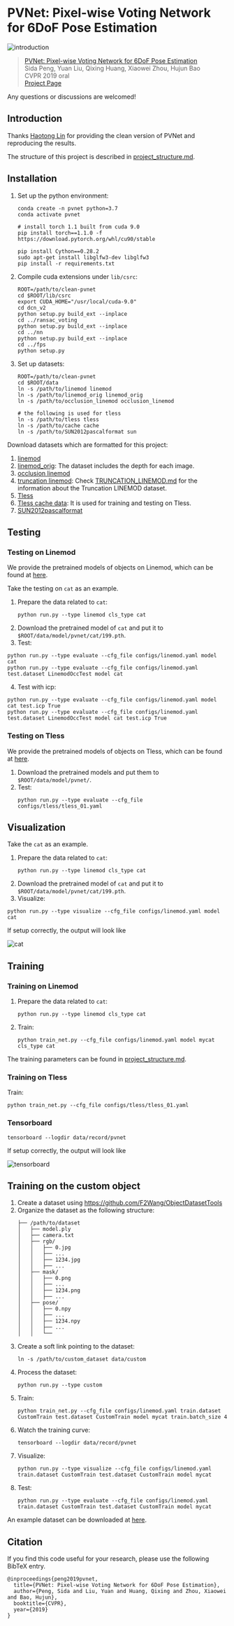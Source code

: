 # PVNet: Pixel-wise Voting Network for 6DoF Pose Estimation

![introduction](./assets/introduction.png)

> [PVNet: Pixel-wise Voting Network for 6DoF Pose Estimation](https://arxiv.org/pdf/1812.11788.pdf)  
> Sida Peng, Yuan Liu, Qixing Huang, Xiaowei Zhou, Hujun Bao   
> CVPR 2019 oral  
> [Project Page](https://zju3dv.github.io/pvnet)

Any questions or discussions are welcomed!

## Introduction

Thanks [Haotong Lin](https://github.com/haotongl) for providing the clean version of PVNet and reproducing the results.

The structure of this project is described in [project_structure.md](project_structure.md).

## Installation

1. Set up the python environment:
    ```
    conda create -n pvnet python=3.7
    conda activate pvnet

    # install torch 1.1 built from cuda 9.0
    pip install torch==1.1.0 -f https://download.pytorch.org/whl/cu90/stable

    pip install Cython==0.28.2
    sudo apt-get install libglfw3-dev libglfw3
    pip install -r requirements.txt
    ```
2. Compile cuda extensions under `lib/csrc`:
    ```
    ROOT=/path/to/clean-pvnet
    cd $ROOT/lib/csrc
    export CUDA_HOME="/usr/local/cuda-9.0"
    cd dcn_v2
    python setup.py build_ext --inplace
    cd ../ransac_voting
    python setup.py build_ext --inplace
    cd ../nn
    python setup.py build_ext --inplace
    cd ../fps
    python setup.py
    ```
3. Set up datasets:
    ```
    ROOT=/path/to/clean-pvnet
    cd $ROOT/data
    ln -s /path/to/linemod linemod
    ln -s /path/to/linemod_orig linemod_orig
    ln -s /path/to/occlusion_linemod occlusion_linemod

    # the following is used for tless
    ln -s /path/to/tless tless
    ln -s /path/to/cache cache
    ln -s /path/to/SUN2012pascalformat sun
    ```

Download datasets which are formatted for this project:
1. [linemod](https://zjueducn-my.sharepoint.com/:u:/g/personal/pengsida_zju_edu_cn/EXK2K0B-QrNPi8MYLDFHdB8BQm9cWTxRGV9dQgauczkVYQ?e=beftUz)
2. [linemod_orig](https://zjueducn-my.sharepoint.com/:u:/g/personal/pengsida_zju_edu_cn/EaoGIPguY3FAgrFKKhi32fcB_nrMcNRm8jVCZQd7G_-Wbg?e=ig4aHk): The dataset includes the depth for each image.
3. [occlusion linemod](https://zjueducn-my.sharepoint.com/:u:/g/personal/pengsida_zju_edu_cn/ESXrP0zskd5IvvuvG3TXD-4BMgbDrHZ_bevurBrAcKE5Dg?e=r0EgoA)
4. [truncation linemod](https://1drv.ms/u/s!AtZjYZ01QjphfuDICdni1IIM4SE): Check [TRUNCATION_LINEMOD.md](TRUNCATION_LINEMOD.md) for the information about the Truncation LINEMOD dataset.
5. [Tless](.)
6. [Tless cache data](https://zjueducn-my.sharepoint.com/:u:/g/personal/pengsida_zju_edu_cn/EWf-M5HRcH1JnBNN9yE1a84BYNAU7x1DoU_-W3Onl5Xxog?e=HZSrMu): It is used for training and testing on Tless.
7. [SUN2012pascalformat](http://groups.csail.mit.edu/vision/SUN/releases/SUN2012pascalformat.tar.gz)

## Testing

### Testing on Linemod

We provide the pretrained models of objects on Linemod, which can be found at [here](https://1drv.ms/f/s!AtZjYZ01QjphgQBQDQghxjbkik5f).

Take the testing on `cat` as an example.

1. Prepare the data related to `cat`:
    ```
    python run.py --type linemod cls_type cat
    ```
2. Download the pretrained model of `cat` and put it to `$ROOT/data/model/pvnet/cat/199.pth`.
3. Test:
```
python run.py --type evaluate --cfg_file configs/linemod.yaml model cat
python run.py --type evaluate --cfg_file configs/linemod.yaml test.dataset LinemodOccTest model cat
```
4. Test with icp:
```
python run.py --type evaluate --cfg_file configs/linemod.yaml model cat test.icp True
python run.py --type evaluate --cfg_file configs/linemod.yaml test.dataset LinemodOccTest model cat test.icp True
```

### Testing on Tless

We provide the pretrained models of objects on Tless, which can be found at [here](https://zjueducn-my.sharepoint.com/:u:/g/personal/pengsida_zju_edu_cn/EbcvcBH-eFJDm7lFqillf_oB8Afr2d6vtELNn0tUUk439g?e=bNZaDc).

1. Download the pretrained models and put them to `$ROOT/data/model/pvnet/`.
2. Test:
    ```
    python run.py --type evaluate --cfg_file configs/tless/tless_01.yaml
    ```

## Visualization

Take the `cat` as an example.

1. Prepare the data related to `cat`:
    ```
    python run.py --type linemod cls_type cat
    ```
2. Download the pretrained model of `cat` and put it to `$ROOT/data/model/pvnet/cat/199.pth`.
3. Visualize:
```
python run.py --type visualize --cfg_file configs/linemod.yaml model cat
```

If setup correctly, the output will look like

![cat](./assets/cat.png)

## Training

### Training on Linemod

1. Prepare the data related to `cat`:
    ```
    python run.py --type linemod cls_type cat
    ```
2. Train:
    ```
    python train_net.py --cfg_file configs/linemod.yaml model mycat cls_type cat
    ```

The training parameters can be found in [project_structure.md](project_structure.md).

### Training on Tless

Train:
```
python train_net.py --cfg_file configs/tless/tless_01.yaml
```

### Tensorboard

```
tensorboard --logdir data/record/pvnet
```

If setup correctly, the output will look like

![tensorboard](./assets/tensorboard.png)


## Training on the custom object

1. Create a dataset using https://github.com/F2Wang/ObjectDatasetTools
2. Organize the dataset as the following structure:
    ```
    ├── /path/to/dataset
    │   ├── model.ply
    │   ├── camera.txt
    │   ├── rgb/
    │   │   ├── 0.jpg
    │   │   ├── ...
    │   │   ├── 1234.jpg
    │   │   ├── ...
    │   ├── mask/
    │   │   ├── 0.png
    │   │   ├── ...
    │   │   ├── 1234.png
    │   │   ├── ...
    │   ├── pose/
    │   │   ├── 0.npy
    │   │   ├── ...
    │   │   ├── 1234.npy
    │   │   ├── ...
    │   │   └──
    ```
2. Create a soft link pointing to the dataset:
    ```
    ln -s /path/to/custom_dataset data/custom
    ```
3. Process the dataset:
    ```
    python run.py --type custom
    ```
4. Train:
    ```
    python train_net.py --cfg_file configs/linemod.yaml train.dataset CustomTrain test.dataset CustomTrain model mycat train.batch_size 4
    ```
5. Watch the training curve:
    ```
    tensorboard --logdir data/record/pvnet
    ```
6. Visualize:
    ```
    python run.py --type visualize --cfg_file configs/linemod.yaml train.dataset CustomTrain test.dataset CustomTrain model mycat
    ```
7. Test:
    ```
    python run.py --type evaluate --cfg_file configs/linemod.yaml train.dataset CustomTrain test.dataset CustomTrain model mycat
    ```

An example dataset can be downloaded at [here](https://zjueducn-my.sharepoint.com/:u:/g/personal/pengsida_zju_edu_cn/EXkFCvV2J0BBtlwKSyC20b4BdyPm3LTYqIZ-vnVTGJMGtg?e=WC2Cgm).

## Citation

If you find this code useful for your research, please use the following BibTeX entry.

```
@inproceedings{peng2019pvnet,
  title={PVNet: Pixel-wise Voting Network for 6DoF Pose Estimation},
  author={Peng, Sida and Liu, Yuan and Huang, Qixing and Zhou, Xiaowei and Bao, Hujun},
  booktitle={CVPR},
  year={2019}
}
```
